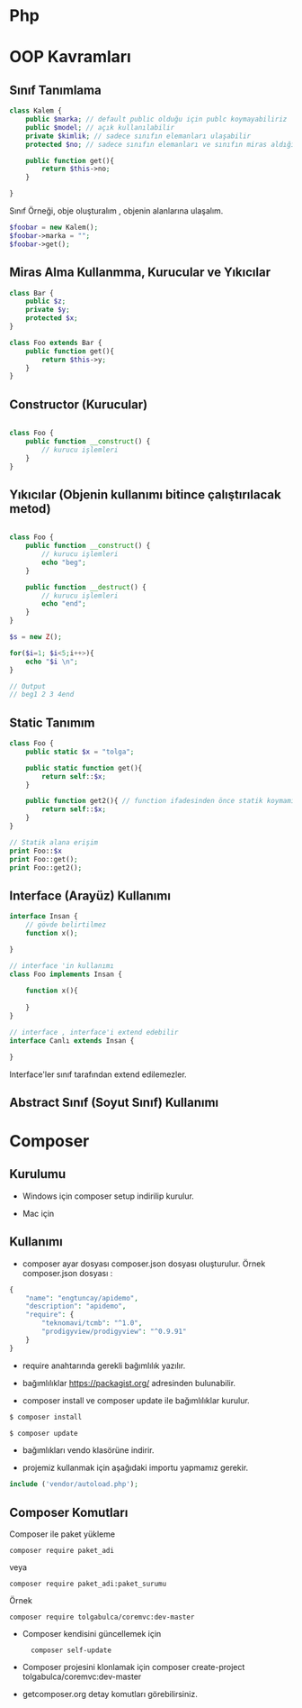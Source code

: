 


# Php 

# OOP Kavramları

## Sınıf Tanımlama

```php
class Kalem {
    public $marka; // default public olduğu için publc koymayabiliriz
    public $model; // açık kullanılabilir
    private $kimlik; // sadece sınıfın elemanları ulaşabilir
    protected $no; // sadece sınıfın elemanları ve sınıfın miras aldığı alt sınıflar ulaşabilir

    public function get(){
        return $this->no;
    }

}
```

Sınıf Örneği, obje oluşturalım , objenin alanlarına ulaşalım.

```php
$foobar = new Kalem();
$foobar->marka = "";
$foobar->get();

```

## Miras Alma Kullanmma, Kurucular ve Yıkıcılar


```php
class Bar {
    public $z;
    private $y;
    protected $x;
}

class Foo extends Bar {
    public function get(){
        return $this->y;
    }
}

```

## Constructor (Kurucular)

```php

class Foo {
    public function __construct() {
        // kurucu işlemleri
    }
}


```

## Yıkıcılar (Objenin kullanımı bitince çalıştırılacak metod)

```php

class Foo {
    public function __construct() {
        // kurucu işlemleri
        echo "beg";
    }

    public function __destruct() {
        // kurucu işlemleri
        echo "end";
    }
}


```

```php
$s = new Z();

for($i=1; $i<5;i++>){
    echo "$i \n";
}

// Output
// beg1 2 3 4end

```

## Static Tanımım

```php
class Foo {
    public static $x = "tolga"; 

    public static function get(){
        return self::$x;
    }

    public function get2(){ // function ifadesinden önce statik koymamız gerekmez
        return self::$x;
    }
}

// Statik alana erişim
print Foo::$x
print Foo::get();
print Foo::get2();

```

## Interface (Arayüz) Kullanımı

```php
interface Insan {
    // gövde belirtilmez
    function x();

}

// interface 'in kullanımı
class Foo implements Insan {
    
    function x(){
    
    }
}

// interface , interface'i extend edebilir
interface Canlı extends Insan {

}

```

Interface'ler sınıf tarafından extend edilemezler.

## Abstract Sınıf (Soyut Sınıf) Kullanımı




















# Composer

## Kurulumu

- Windows için composer setup indirilip kurulur.

- Mac için



## Kullanımı

- composer ayar dosyası composer.json dosyası oluşturulur. Örnek composer.json dosyası :

```php
{   
    "name": "engtuncay/apidemo",
    "description": "apidemo",
    "require": {
        "teknomavi/tcmb": "^1.0",
        "prodigyview/prodigyview": "^0.9.91"
    }
}
```

- require anahtarında gerekli bağımlılık yazılır.

- bağımlılıklar https://packagist.org/ adresinden bulunabilir.

- composer install ve composer update ile bağımlılıklar kurulur.

```php
$ composer install

$ composer update
```


- bağımlıkları vendo klasörüne indirir.

- projemiz kullanmak için aşağıdaki importu yapmamız gerekir.

```php
include ('vendor/autoload.php');
```

## Composer Komutları

Composer ile paket yükleme

    composer require paket_adi

veya 

    composer require paket_adi:paket_surumu


Örnek

    composer require tolgabulca/coremvc:dev-master


- Composer kendisini güncellemek için

        composer self-update

- Composer projesini klonlamak için
        composer create-project tolgabulca/coremvc:dev-master


- getcomposer.org detay komutları görebilirsiniz.








